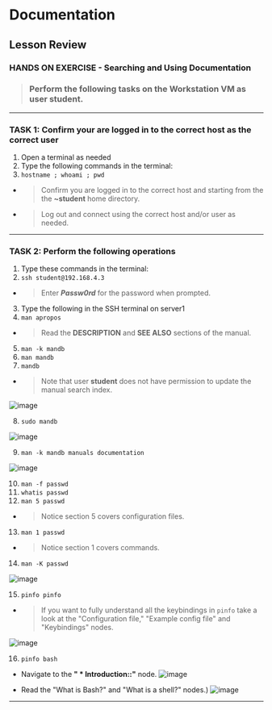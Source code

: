 # Documentation
## Lesson Review

### HANDS ON EXERCISE - Searching and Using Documentation

> ### Perform the following tasks on the **Workstation VM** as user **student**.

******
### TASK 1: Confirm your are logged in to the correct host as the correct user
1. Open a terminal as needed
2. Type the following commands in the terminal:
3. `hostname ; whoami ; pwd `
- > Confirm you are logged in to the correct host and starting from the the **~student** home directory.
- > Log out and connect using the correct host and/or user as needed.
******
### TASK 2: Perform the following operations
1. Type these commands in the terminal: 
2. `ssh student@192.168.4.3 `
- > Enter ***Passw0rd*** for the password when prompted.  
3. Type the following in the SSH terminal on server1
4. `man apropos ` 
- > Read the **DESCRIPTION** and **SEE ALSO** sections of the manual.
5. `man -k mandb `
6. `man mandb `
7. `mandb `
- > Note that user **student** does not have permission to update the manual search index.

![image](https://user-images.githubusercontent.com/36435980/144495199-d663bb92-97f0-40aa-b652-4388bdf5292d.png)

8. `sudo mandb `

![image](https://user-images.githubusercontent.com/36435980/144495290-7ffd921c-3174-44b1-8b8e-202385916c26.png)

9. `man -k mandb manuals documentation `

![image](https://user-images.githubusercontent.com/36435980/144495381-8a408d06-b6a8-43e9-8206-3c573c1f2f1f.png)

10. `man -f passwd `
11. `whatis passwd `
12. `man 5 passwd `
- > Notice section 5 covers configuration files.
13. `man 1 passwd `
- > Notice section 1 covers commands.
14. `man -K passwd `

![image](https://user-images.githubusercontent.com/36435980/144495791-c4b2acf3-425a-487e-9b53-c7f1f49ae281.png)

15. `pinfo pinfo `
- > If you want to fully understand all the keybindings in `pinfo` take a look at the "Configuration file," "Example config file" and "Keybindings" nodes.

![image](https://user-images.githubusercontent.com/36435980/144496339-146c3c00-3534-4ed3-8b3b-7755f4f23eb4.png)

16. `pinfo bash `
- Navigate to the **" \* Introduction::"** node.
![image](https://user-images.githubusercontent.com/36435980/144496516-a5a1ca57-b0e9-470c-b041-dfeb028b9b10.png)

- Read the "What is Bash?" and "What is a shell?" nodes.)
![image](https://user-images.githubusercontent.com/36435980/144496571-9a559d63-e598-4352-aaf0-d0645bed1194.png)

******
